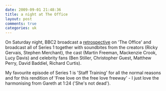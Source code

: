 ```yaml
---
date: 2009-09-01 21:48:36
title: a night at The Office
layout: post
comments: true
categories: uk
---
```

On Saturday night, BBC2 broadcast a
[retrospective](http://www.bbc.co.uk/blogs/comedy/2009/08/ricky-gervais-a-night-at-the-office.shtml)
on 'The Office' and broadcast all of Series 1 together with soundbites
from the creators (Ricky Gervais, Stephen Merchant), the cast (Martin
Freeman, Mackenzie Crook, Lucy Davis) and celebrity fans (Ben Stiller,
Christopher Guest, Matthew Perry, David Baddiel, Richard Curtis).

My favourite episode of Series 1 is 'Staff Training' for all the normal
reasons and for this rendition of 'Free love on the free love freeway' -
I just love the harmonising from Gareth at 1:24 ('She's not dead').

